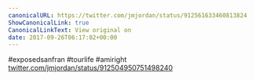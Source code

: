 ```yaml
---
canonicalURL: https://twitter.com/jmjordan/status/912561633460813824
ShowCanonicalLink: true
CanonicalLinkText: View original on
date: 2017-09-26T06:17:02+00:00
---
```

#exposedsanfran #tourlife #amiright [twitter.com/jmjordan/status/912504950751498240](https://twitter.com/jmjordan/status/912504950751498240)
